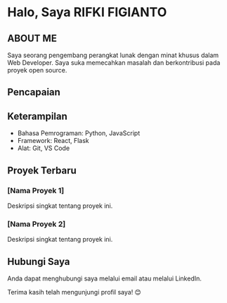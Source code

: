 # Halo, Saya RIFKI FIGIANTO

## ABOUT ME
Saya seorang pengembang perangkat lunak dengan minat khusus dalam Web Developer. Saya suka memecahkan masalah dan berkontribusi pada proyek open source.

## Pencapaian

## Keterampilan
- Bahasa Pemrograman: Python, JavaScript
- Framework: React, Flask
- Alat: Git, VS Code

## Proyek Terbaru
### [Nama Proyek 1]
Deskripsi singkat tentang proyek ini.

### [Nama Proyek 2]
Deskripsi singkat tentang proyek ini.

## Hubungi Saya
Anda dapat menghubungi saya melalui email atau melalui LinkedIn.

Terima kasih telah mengunjungi profil saya! 😊
